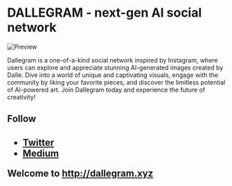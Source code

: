 <h1>DALLEGRAM - next-gen AI social network</h1>

<img src="/dallegram/client/public/preview.png" alt="Preview"/>

<p>Dallegram is a one-of-a-kind social network inspired by Instagram, where users can explore and appreciate stunning AI-generated images created by Dalle. Dive into a world of unique and captivating visuals, engage with the community by liking your favorite pieces, and discover the limitless potential of AI-powered art. Join Dallegram today and experience the future of creativity!</p>

<h2>Follow<h2>

- <a href="https://twitter.com/dallegram">Twitter</a>
- <a href="">Medium</a>

<b>Welcome to http://dallegram.xyz</b>
